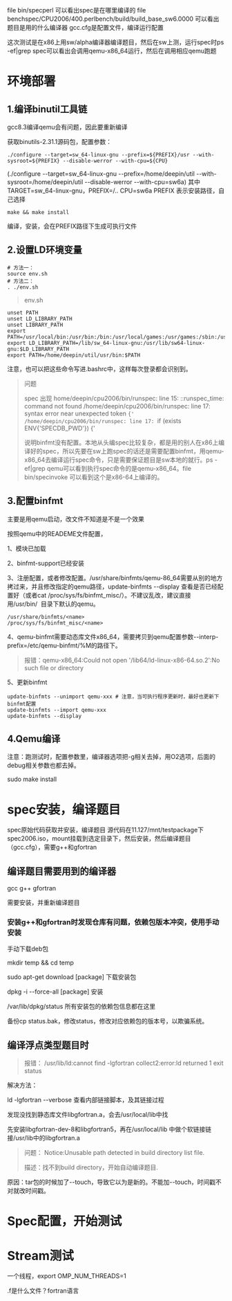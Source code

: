 file bin/specperl 可以看出spec是在哪里编译的
file benchspec/CPU2006/400.perlbench/build/build_base_sw6.0000 可以看出题目是用的什么编译器
gcc.cfg是配置文件，编译运行配置

这次测试是在x86上用sw/alpha编译器编译题目，然后在sw上测，运行spec时ps -ef|grep spec可以看出会调用qemu-x86_64运行，然后在调用相应qemu跑题

# 环境部署

## 1.编译binutil工具链

gcc8.3编译qemu会有问题，因此要重新编译

获取binutils-2.31.1源码包，配置参数：

```shell
./configure --target=sw_64-linux-gnu --prefix=${PREFIX}/usr --with-sysroot=${PREFIX} --disable-werror --with-cpu=${CPU}
```

(./configure --target=sw_64-linux-gnu --prefix=/home/deepin/util --with-sysroot=/home/deepin/util --disable-werror --with-cpu=sw6a)
其中TARGET=sw_64-linux-gnu，PREFIX=/.. CPU=sw6a
PREFIX 表示安装路径，自己选择

```shell
make && make install 
```

编译，安装，会在PREFIX路径下生成可执行文件

## 2.设置LD环境变量

```shell
# 方法一：
source env.sh  
# 方法二：
. ./env.sh
```

> env.sh

```shell
unset PATH
unset LD_LIBRARY_PATH
unset LIBRARY_PATH
export PATH=/usr/local/bin:/usr/bin:/bin:/usr/local/games:/usr/games:/sbin:/usr/sbin
export LD_LIBRARY_PATH=/lib/sw_64-linux-gnu:/usr/lib/sw64-linux-gnu:$LD_LIBRARY_PATH
export PATH=/home/deepin/util/usr/bin:$PATH
```

注意，也可以把这些命令写进.bashrc中，这样每次登录都会识别到。

> 问题
> 
> spec 出现
> home/deepin/cpu2006/bin/runspec: line 15: ::runspec_time: command not found
> /home/deepin/cpu2006/bin/runspec: line 17: syntax error near unexpected token `{'
> /home/deepin/cpu2006/bin/runspec: line 17: `if (exists ENV{'SPECDB_PWD'}) {'
> 
> 说明binfmt没有配置。本地从头编spec比较复杂，都是用的别人在x86上编译好的spec，所以先要在sw上跑spec的话还是需要配置binfmt，用qemu-x86_64去编译运行spec命令，只是需要保证题目是sw本地的就行。ps -ef|grep qemu可以看到执行spec命令的是qemu-x86_64。file bin/specinvoke 可以看到这个是x86-64上编译的。

## 3.配置binfmt

主要是用qemu启动，改文件不知道是不是一个效果

按照qemu中的READEME文件配置，

1、模块已加载

2、binfmt-support已经安装

3、注册配置，或者修改配置。/usr/share/binfmts/qemu-86_64需要从别的地方拷过来，并且修改指定的qemu路径，update-binfmts --display 查看是否已经配置好（或者cat /proc/sys/fs/binfmt_misc/<name>）。不建议乱改，建议直接用/usr/bin/  目录下默认的qemu。

```shell
/usr/share/binfmts/<name>
/proc/sys/fs/binfmt_misc/<name>
```

4、qemu-binfmt需要动态库文件x86_64，需要拷贝到qemu配置参数--interp-prefix=/etc/qemu-binfmt/%M的路径下。

> 报错：qemu-x86_64:Could not open '/lib64/ld-linux-x86-64.so.2':No such file or directory

5、更新binfmt

```shell
update-binfmts --unimport qemu-xxx # 注意，当可执行程序更新时，最好也更新下binfmt配置
update-binfmts --import qemu-xxx
update-binfmts --display
```

## 4.Qemu编译

注意：跑测试时，配置参数里，编译器选项把-g相关去掉，用O2选项，后面的debug相关参数也都去掉。

sudo make install 

# spec安装，编译题目

spec原始代码获取并安装，编译题目
源代码在11.127/mnt/testpackage下spec2006.iso，mount挂载到选定目录下，然后安装，然后编译题目（gcc.cfg），需要g++和gfortran

## 编译题目需要用到的编译器

gcc
g++
gfortran

需要安装，并重新编译题目

### 安装g++和gfortran时发现仓库有问题，依赖包版本冲突，使用手动安装

手动下载deb包

mkdir temp && cd temp

sudo apt-get download [package] 下载安装包

dpkg -i --force-all            [package]    安装

/var/lib/dpkg/status 所有安装包的依赖包信息都在这里

备份cp status.bak，修改status，修改对应依赖包的版本号，以欺骗系统。

## 编译浮点类型题目时

> 报错：
> /usr/lib/ld:cannot find -lgfortran 
> collect2:error:ld returned 1 exit status

解决方法：

ld -lgfortran --verbose 查看内部链接脚本，及其链接过程

发现没找到静态库文件libgfortran.a，会去/usr/local/lib中找

先安装libgfortran-dev-8和libgfortran5，再在/usr/local/lib 中做个软链接链接/usr/lib中的libgfortran.a

> 问题：
> Notice:Unusable path detected in build directory list file.
> 
> 描述：找不到build directory，开始自动编译题目.

原因：tar包的时候加了--touch，导致它以为是新的。不能加--touch，时间戳不对就改时间戳。

# Spec配置，开始测试

# Stream测试

一个线程，export OMP_NUM_THREADS=1

.f是什么文件？fortran语言
